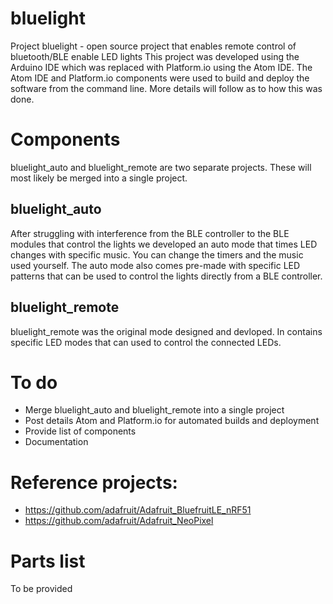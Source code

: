 # bluelight
Project bluelight  - open source project that enables remote control of bluetooth/BLE enable LED lights
This project was developed using the Arduino IDE which was replaced with Platform.io using the Atom IDE.  The Atom IDE and Platform.io components were used to build and deploy the software from the command line.  More details will follow as to how this was done.

# Components
bluelight_auto and bluelight_remote are two separate projects.  These will most likely be merged into a single project.
## bluelight_auto
After struggling with interference from the BLE controller to the BLE modules that control the lights we developed an auto mode that times LED changes with specific music.  You can change the timers and the music used yourself.  The auto mode also comes pre-made with specific LED patterns that can be used to control the lights directly from a BLE controller.
## bluelight_remote
bluelight_remote was the original mode designed and devloped.  In contains specific LED modes that can used to control the connected LEDs.

# To do
* Merge bluelight_auto and bluelight_remote into a single project
* Post details Atom and Platform.io for automated builds and deployment
* Provide list of components
* Documentation

# Reference projects:
* https://github.com/adafruit/Adafruit_BluefruitLE_nRF51
* https://github.com/adafruit/Adafruit_NeoPixel

# Parts list
To be provided
